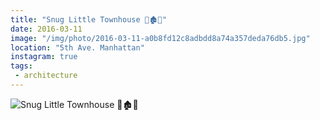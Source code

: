 ```yaml
---
title: "Snug Little Townhouse 🏢🏚🏢"
date: 2016-03-11
image: "/img/photo/2016-03-11-a0b8fd12c8adbdd8a74a357deda76db5.jpg"
location: "5th Ave. Manhattan"
instagram: true
tags:
 - architecture
---
```


![Snug Little Townhouse 🏢🏚🏢](/img/photo/2016-03-11-a0b8fd12c8adbdd8a74a357deda76db5.jpg)
